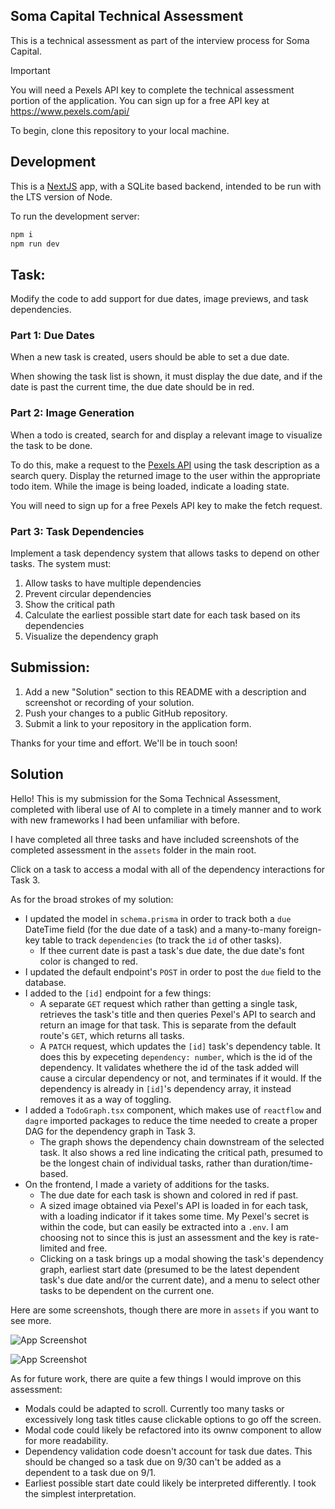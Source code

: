 ## Soma Capital Technical Assessment

This is a technical assessment as part of the interview process for Soma Capital.

> [!IMPORTANT]  
> You will need a Pexels API key to complete the technical assessment portion of the application. You can sign up for a free API key at https://www.pexels.com/api/  

To begin, clone this repository to your local machine.

## Development

This is a [NextJS](https://nextjs.org) app, with a SQLite based backend, intended to be run with the LTS version of Node.

To run the development server:

```bash
npm i
npm run dev
```

## Task:

Modify the code to add support for due dates, image previews, and task dependencies.

### Part 1: Due Dates 

When a new task is created, users should be able to set a due date.

When showing the task list is shown, it must display the due date, and if the date is past the current time, the due date should be in red.

### Part 2: Image Generation 

When a todo is created, search for and display a relevant image to visualize the task to be done. 

To do this, make a request to the [Pexels API](https://www.pexels.com/api/) using the task description as a search query. Display the returned image to the user within the appropriate todo item. While the image is being loaded, indicate a loading state.

You will need to sign up for a free Pexels API key to make the fetch request. 

### Part 3: Task Dependencies

Implement a task dependency system that allows tasks to depend on other tasks. The system must:

1. Allow tasks to have multiple dependencies
2. Prevent circular dependencies
3. Show the critical path
4. Calculate the earliest possible start date for each task based on its dependencies
5. Visualize the dependency graph

## Submission:

1. Add a new "Solution" section to this README with a description and screenshot or recording of your solution. 
2. Push your changes to a public GitHub repository.
3. Submit a link to your repository in the application form.

Thanks for your time and effort. We'll be in touch soon!

## Solution

Hello! This is my submission for the Soma Technical Assessment, completed with liberal use of AI to complete in a timely manner and to work with new frameworks I had been unfamiliar with before.

I have completed all three tasks and have included screenshots of the completed assessment in the `assets` folder in the main root.

Click on a task to access a modal with all of the dependency interactions for Task 3.

As for the broad strokes of my solution:
  - I updated the model in `schema.prisma` in order to track both a `due` DateTime field (for the due date of a task) and a many-to-many foreign-key table to track `dependencies` (to track the `id` of other tasks).
    - If thee current date is past a task's due date, the due date's font color is changed to red. 
  - I updated the default endpoint's `POST` in order to post the `due` field to the database.
  - I added to the `[id]` endpoint for a few things:
    - A separate `GET` request which rather than getting a single task, retrieves the task's title and then queries Pexel's API to search and return an image for that task. This is separate from the default route's `GET`, which returns all tasks.
    - A `PATCH` request, which updates the `[id]` task's dependency table. It does this by expeceting `dependency: number`, which is the id of the dependency. It validates whethere the id of the task added will cause a circular dependency or not, and terminates if it would. If the dependency is already in `[id]`'s dependency array, it instead removes it as a way of toggling.
  - I added a `TodoGraph.tsx` component, which makes use of `reactflow` and `dagre` imported packages to reduce the time needed to create a proper DAG for the dependency graph in Task 3.
    - The graph shows the dependency chain downstream of the selected task. It also shows a red line indicating the critical path, presumed to be the longest chain of individual tasks, rather than duration/time-based.
  - On the frontend, I made a variety of additions for the tasks.
    - The due date for each task is shown and colored in red if past.
    - A sized image obtained via Pexel's API is loaded in for each task, with a loading indicator if it takes some time. My Pexel's secret is within the code, but can easily be extracted into a `.env`. I am choosing not to since this is just an assessment and the key is rate-limited and free.
    - Clicking on a task brings up a modal showing the task's dependency graph, earliest start date (presumed to be the latest dependent task's due date and/or the current date), and a menu to select other tasks to be dependent on the current one.
   
Here are some screenshots, though there are more in `assets` if you want to see more.

![App Screenshot](./assets/Screenshot%202025-08-21%20140434.png)

![App Screenshot](./assets/Screenshot%202025-08-21%20140331.png)

As for future work, there are quite a few things I would improve on this assessment:
- Modals could be adapted to scroll. Currently too many tasks or excessively long task titles cause clickable options to go off the screen.
- Modal code could likely be refactored into its ownw component to allow for more readability.
- Dependency validation code doesn't account for task due dates. This should be changed so a task due on 9/30 can't be added as a dependent to a task due on 9/1.
- Earliest possible start date could likely be interpreted differently. I took the simplest interpretation.
